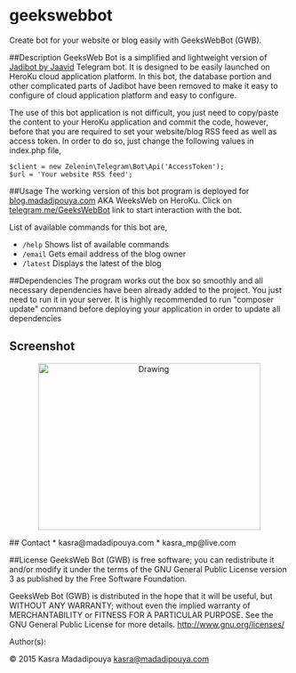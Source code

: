 # geekswebbot
Create bot for your website or blog easily with GeeksWebBot (GWB).

##Description
GeeksWeb Bot is a simplified and lightweight version of [Jadibot by Jaavid](https://github.com/jaavid/jadibot/) Telegram bot. It is designed to be easily launched on HeroKu cloud application platform. In this bot, the database portion and other complicated parts of Jadibot have been removed to make it easy to configure of cloud application platform and easy to configure.

The use of this bot application is not difficult, you just need to copy/paste the content to your HeroKu application and commit the code, however, before that you are required to set your website/blog RSS feed as well as access token. In order to do so, just change the following values in index.php file,

	$client = new Zelenin\Telegram\Bot\Api('AccessToken');
	$url = 'Your website RSS feed';

##Usage 
The working version of this bot program is deployed for [blog.madadipouya.com](blog.madadipouya.com) AKA WeeksWeb on HeroKu. Click on  [telegram.me/GeeksWebBot](telegram.me/GeeksWebBot) link to start interaction with the bot.

List of available commands for this bot are,
	
- ````/help```` Shows list of available commands
- ````/email```` Gets email address of the blog owner
- ````/latest```` Displays the latest of the blog

##Dependencies
The program works out the box so smoothly and all necessary dependencies have been already added to the project.
You just need to run it in your server. It is highly recommended to run "composer update" command before deploying your application in order to update all dependencies

## Screenshot
<p align="center">
<img src="http://blog.madadipouya.com/wp-content/uploads/2014/07/screenshot-web-telegram-org-2015-10-04-03-48-33.png" alt="Drawing" height="300" width="400"/>
</p>
## Contact
* kasra@madadipouya.com
* kasra_mp@live.com

##License
GeeksWeb Bot (GWB) is free software; you can redistribute it and/or modify
it under the terms of the GNU General Public License version 3
as published by the Free Software Foundation.

GeeksWeb Bot (GWB) is distributed in the hope that it will be useful,
but WITHOUT ANY WARRANTY; without even the implied warranty of
MERCHANTABILITY or FITNESS FOR A PARTICULAR PURPOSE.  See the
GNU General Public License for more details.  <http://www.gnu.org/licenses/>

Author(s):

© 2015 Kasra Madadipouya <kasra@madadipouya.com>
